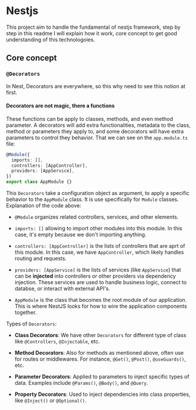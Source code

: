 # Nestjs

This project aim to handle the fundamental of nestjs framework, step by step in this readme I will explain how it work, core concept to get good understanding of this technologoies.

## Core concept

### `@Decorators`

In Nest, Decorators are everywhere, so this why need to see this notion at first.

#### Decorators are not magic, there a functions

These functions can be apply to classes, methods, and even method parameter. A decorators will add extra functionalities, metadata to the class, method or parameters they apply to, and some decorators will have extra parameters to control they behavior. That we can see on the `app.module.ts` file:

```ts app.module.ts
@Module({
  imports: [],
  controllers: [AppController],
  providers: [AppService],
})
export class AppModule {}
```

This `Decorators` take a configuration object as argument, to apply a specific behavior to the `AppModule` class. It is use specifically for `Module` classes. Explanation of the code above:

- `@Module` organizes related controllers, services, and other elements.

- `imports: []` allowing to import other modules into this module. In this case, it's empty because we don't importing anything.

- `controllers: [AppController]` is the lists of controllers that are aprt of this module. In this case, we have `AppController`, which likely handles routing and requests.

- `providers: [AppService]` is the lists of services (like `AppService`) that can be **injected** into controllers or other providers via dependency injection. These services are used to handle business logic, connect to databse, or interact with external API's.

- `AppModule` is the class that becomes the root module of our application. This is where NestJS looks for how to wire the application components together.

Types of `Decorators`:

- **Class Decorators**: We have other `Decorators` for different type of class like `@Controllers`, `@Injectable`, etc.

- **Method Decorators**: Also for methods as mentioned above, often use for routes or middlewares.
  For instance, `@Get()`, `@Post()`, `@useGuards()`, etc.
- **Parameter Decorators**: Applied to parameters to inject specific types of data. Examples include `@Params()`, `@Body()`, and `@Query`.

- **Property Decorators**: Used to inject dependencies into class properties, like `@Inject()` or `@Optional()`.

